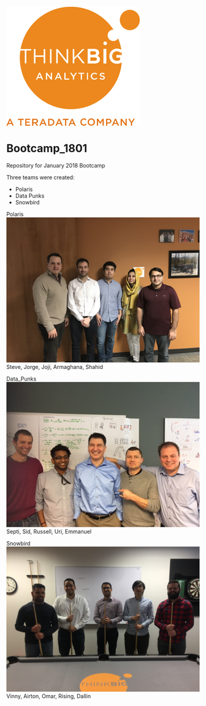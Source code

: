 ![](img/NewLogo.png)
# Bootcamp_1801
Repository for January 2018 Bootcamp

Three teams were created:

*  Polaris
*  Data Punks
*  Snowbird 

Polaris
![](img/IMG_1319.JPG)
Steve, Jorge, Joji, Armaghana, Shahid

Data_Punks
![](img/IMG_1323.JPG)
Septi, Sid, Russell, Uri, Emmanuel

Snowbird
![](img/IMG_9834.JPG)
Vinny, Airton, Omar, Rising, Dallin
